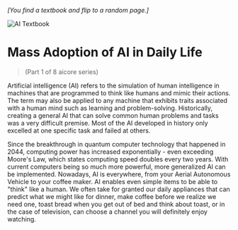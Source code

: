 *[You find a textbook and flip to a random page.]*

![AI Textbook](/resources/lore/textbookAI440.png)
# Mass Adoption of AI in Daily Life
> (Part 1 of 8 aicore series)

Artificial intelligence (AI) refers to the simulation of human intelligence in machines that are programmed to think like humans and mimic their actions. The term may also be applied to any machine that exhibits traits associated with a human mind such as learning and problem-solving. Historically, creating a general AI that can solve common human problems and tasks was a very difficult premise. Most of the AI developed in history only excelled at one specific task and failed at others. 

Since the breakthrough in quantum computer technology that happened in 2044, computing power has increased exponentially - even exceeding Moore's Law, which states computing speed doubles every two years. With current computers being so much more powerful, more generalized AI can be implemented. Nowadays, AI is everywhere, from your Aerial Autonomous Vehicle to your coffee maker. AI enables even simple items to be able to "think" like a human. We often take for granted our daily appliances that can predict what we might like for dinner, make coffee before we realize we need one, toast bread when you get out of bed and think about toast, or in the case of television, can choose a channel you will definitely enjoy watching.
